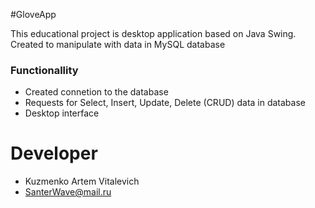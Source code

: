 #GloveApp

This educational project is desktop application based on Java Swing. Created to manipulate with data in MySQL database

### Functionallity
- Created connetion to the database
- Requests for Select, Insert, Update, Delete (CRUD) data in database
- Desktop interface

# Developer
- Kuzmenko Artem Vitalevich
- SanterWave@mail.ru
